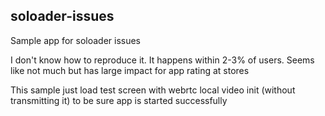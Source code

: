 ## soloader-issues ##

Sample app for soloader issues

I don't know how to reproduce it. It happens within 2-3% of users. Seems like not much but has large impact for app rating at stores

This sample just load test screen with webrtc local video init (without transmitting it) to be sure app is started successfully
